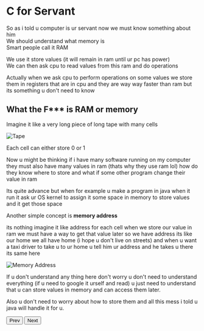 # C for Servant

So as i told u computer is ur servant now we must know something about him<br>
We should understand what memory is<br>
Smart people call it RAM

We use it store values (it will remain in ram until ur pc has power)<br>
We can then ask cpu to read values from this ram and do operations

Actually when we ask cpu to perform operations on some values we store them in registers that are in cpu and they are way way faster than ram but its something u don't need to know

## What the F\*\*\* is RAM or memory

Imagine it like a very long piece of long tape with many cells

![Tape](https://www.cl.cam.ac.uk/projects/raspberrypi/tutorials/turing-machine/demo_six.jpg)

Each cell can either store 0 or 1

Now u might be thinking if i have many software running on my computer they must also have many values in ram (thats why they use ram lol) how do they know where to store and what if some other program change their value in ram

Its quite advance but when for example u make a program in java when it run it ask ur OS kernel to assign it some space in memory to store values and it get those space

Another simple concept is **memory address**

its nothing imagine it like address for each cell when we store our value in ram we must have a way to get that value later so we have address its like our home we all have home (i hope u don't live on streets) and when u want a taxi driver to take u to ur home u tell him ur address and he takes u there its same here

![Memory Address](https://arith-matic.com/notebook/img/memory/memory-addressing.jpg)

If u don't understand any thing here don't worry u don't need to understand everything (if u need to google it urself and read) u just need to understand that u can store values in memory and can access them later.

Also u don't need to worry about how to store them and all this mess i told u java will handle it for u.

<button onclick="window.location.href = '2.md';">Prev</button>
<button onclick="window.location.href = '4.md';">Next</button>